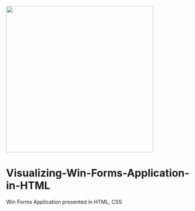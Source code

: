 <img src="Screenshot.pgn" width="400px">

# Visualizing-Win-Forms-Application-in-HTML
Win Forms Application presented in HTML, CSS
